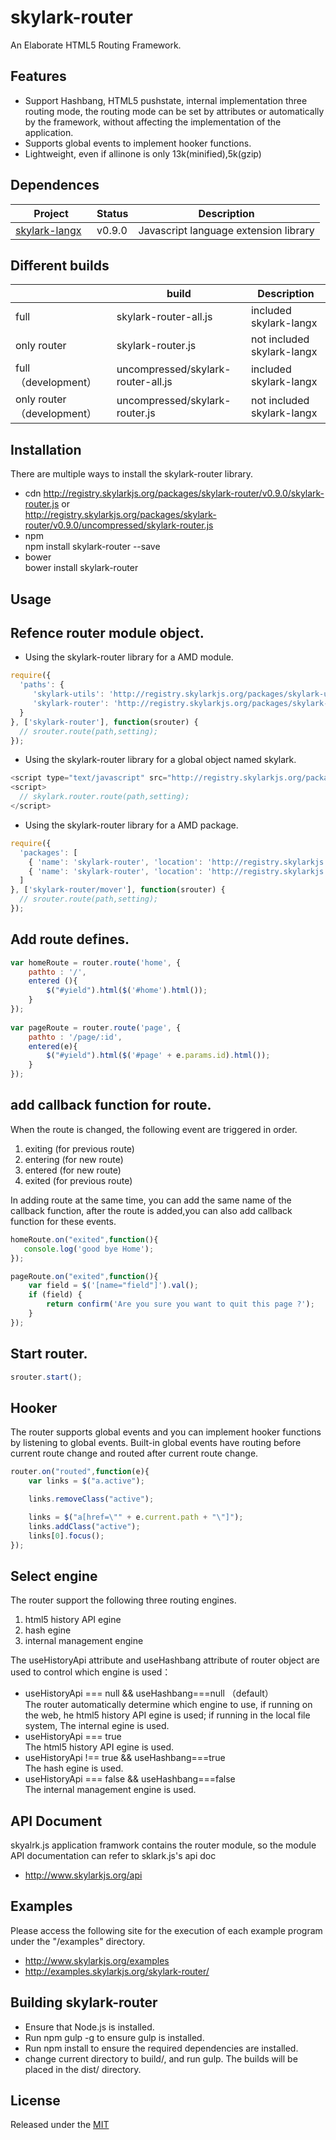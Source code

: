 # skylark-router
An Elaborate HTML5 Routing Framework.

## Features

- Support Hashbang, HTML5 pushstate, internal implementation three routing mode, the routing mode can be set by attributes or automatically by  the framework, without affecting the implementation of the application.
- Supports global events to implement hooker functions.
- Lightweight, even if allinone is only 13k(minified),5k(gzip)

## Dependences
| Project | Status | Description |
|---------|--------|-------------|
| [skylark-langx](https://github.com/skylarkjs/skylark-langx)   | v0.9.0 | Javascript language extension library |

##  Different builds
|  | build | Description |
|---------|--------|-------------|
| full | skylark-router-all.js | included skylark-langx |
| only router | skylark-router.js | not included skylark-langx |
| full （development） | uncompressed/skylark-router-all.js | included skylark-langx |
| only router （development）| uncompressed/skylark-router.js | not included skylark-langx |


## Installation
There are multiple ways to install the skylark-router library. 
- cdn 
http://registry.skylarkjs.org/packages/skylark-router/v0.9.0/skylark-router.js    or  
http://registry.skylarkjs.org/packages/skylark-router/v0.9.0/uncompressed/skylark-router.js 
- npm  
npm install skylark-router --save
- bower  
bower install skylark-router

## Usage

Refence router module object.
----------------------------

- Using the skylark-router library for a AMD module.  
```js
require({
  'paths': {
     'skylark-utils': 'http://registry.skylarkjs.org/packages/skylark-utils/v0.9.0/skylark-utils',
     'skylark-router': 'http://registry.skylarkjs.org/packages/skylark-router/v0.9.0/skylark-router' 
  }
}, ['skylark-router'], function(srouter) {
  // srouter.route(path,setting);
});
```

- Using the skylark-router library for a global object named skylark.  
```js
<script type="text/javascript" src="http://registry.skylarkjs.org/packages/skylark-router/v0.9.0/skylark-router.js"></script>
<script>
  // skylark.router.route(path,setting);
</script>
```

- Using the skylark-router library for a AMD package.  
```js
require({
  'packages': [
    { 'name': 'skylark-router', 'location': 'http://registry.skylarkjs.org/packages/skylark-router/v0.9.0/skylark-router/' },
    { 'name': 'skylark-router', 'location': 'http://registry.skylarkjs.org/packages/skylark-router/v0.9.0/skylark-router/' }
  ]
}, ['skylark-router/mover'], function(srouter) {
  // srouter.route(path,setting);
});
```
Add route defines. 
-------------------
```js
var homeRoute = router.route('home', { 
    pathto : '/', 
    entered (){ 
        $("#yield").html($('#home').html()); 
    }      
}); 
             
var pageRoute = router.route('page', { 
    pathto : '/page/:id', 
    entered(e){ 
        $("#yield").html($('#page' + e.params.id).html()); 
    } 
}); 
```

add callback function for route.
--------------------------------

When the route is changed, the following event are triggered in order.

1. exiting (for previous route) 
2. entering (for new route) 
3. entered (for new route) 
4. exited (for previous route) 

In adding route at the same time, you can add the same name of the callback function, after the route is added,you can also add callback function for these events.

```js
homeRoute.on("exited",function(){ 
   console.log('good bye Home'); 
}); 

pageRoute.on("exited",function(){ 
    var field = $('[name="field"]').val(); 
    if (field) { 
        return confirm('Are you sure you want to quit this page ?'); 
    }            
}); 
```

Start router.
--------------
```js
srouter.start(); 
```

## Hooker

The router supports global events and you can implement hooker functions by listening to global events. 
Built-in global events have routing before current route change and routed after current route change.

```js
router.on("routed",function(e){ 
    var links = $("a.active"); 

    links.removeClass("active"); 

    links = $("a[href=\"" + e.current.path + "\"]"); 
    links.addClass("active"); 
    links[0].focus(); 
}); 
```
## Select engine

The router support the following three routing engines.

1. html5 history API egine 
2. hash egine 
3. internal management engine 

The useHistoryApi attribute and useHashbang attribute of router object are used to control which engine is used：

- useHistoryApi === null && useHashbang===null （default）  
The router automatically determine which engine to use, if running on the web, he html5 history API egine is used; if running in the local file system, The internal egine is used.
- useHistoryApi === true  
The html5 history API egine is used.
- useHistoryApi !== true && useHashbang===true  
The hash egine is used.
- useHistoryApi === false && useHashbang===false  
The internal management engine is used.

## API Document
skyalrk.js application framwork contains the router module, so the module API documentation can refer to sklark.js's api doc

- http://www.skylarkjs.org/api

## Examples
Please access the following site for the execution of each example program under the "/examples" directory.

- http://www.skylarkjs.org/examples
- http://examples.skylarkjs.org/skylark-router/


## Building skylark-router

- Ensure that Node.js is installed.
- Run npm gulp -g to ensure gulp is installed.
- Run npm install to ensure the required dependencies are installed.
- change current directory to build/, and run gulp. The builds will be placed in the dist/ directory.


## License

Released under the [MIT](http://opensource.org/licenses/MIT)
